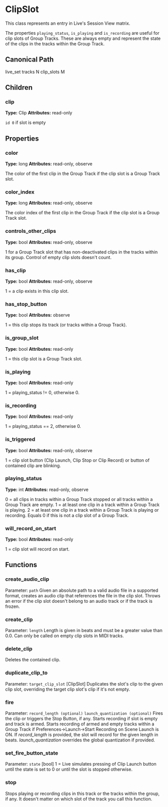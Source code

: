 # ClipSlot

This class represents an entry in Live's Session View matrix.

The properties `playing_status`, `is_playing` and `is_recording` are useful for clip slots of Group Tracks. These are always empty and represent the state of the clips in the tracks within the Group Track.

## Canonical Path

live_set tracks N clip_slots M

## Children

### clip

**Type:** Clip
**Attributes:** read-only

`id 0` if slot is empty

## Properties

### color

**Type:** long
**Attributes:** read-only, observe

The color of the first clip in the Group Track if the clip slot is a Group Track slot.

### color_index

**Type:** long
**Attributes:** read-only, observe

The color index of the first clip in the Group Track if the clip slot is a Group Track slot.

### controls_other_clips

**Type:** bool
**Attributes:** read-only, observe

1 for a Group Track slot that has non-deactivated clips in the tracks within its group.
Control of empty clip slots doesn't count.

### has_clip

**Type:** bool
**Attributes:** read-only, observe

1 = a clip exists in this clip slot.

### has_stop_button

**Type:** bool
**Attributes:** observe

1 = this clip stops its track (or tracks within a Group Track).

### is_group_slot

**Type:** bool
**Attributes:** read-only

1 = this clip slot is a Group Track slot.

### is_playing

**Type:** bool
**Attributes:** read-only

1 = playing_status != 0, otherwise 0.

### is_recording

**Type:** bool
**Attributes:** read-only

1 = playing_status == 2, otherwise 0.

### is_triggered

**Type:** bool
**Attributes:** read-only, observe

1 = clip slot button (Clip Launch, Clip Stop or Clip Record) or button of contained clip are blinking.

### playing_status

**Type:** int
**Attributes:** read-only, observe

0 = all clips in tracks within a Group Track stopped or all tracks within a Group Track are empty.
1 = at least one clip in a track within a Group Track is playing.
2 = at least one clip in a track within a Group Track is playing or recording.
Equals 0 if this is not a clip slot of a Group Track.

### will_record_on_start

**Type:** bool
**Attributes:** read-only

1 = clip slot will record on start.

## Functions

### create_audio_clip

Parameter: `path`
Given an absolute path to a valid audio file in a supported format, creates an audio clip that references the file in the clip slot. Throws an error if the clip slot doesn't belong to an audio track or if the track is frozen.

### create_clip

Parameter: `length`
Length is given in beats and must be a greater value than 0.0. Can only be called on empty clip slots in MIDI tracks.

### delete_clip

Deletes the contained clip.

### duplicate_clip_to

Parameter: `target_clip_slot` [ClipSlot]
Duplicates the slot's clip to the given clip slot, overriding the target clip slot's clip if it's not empty.

### fire

Parameter: `record_length (optional)`
`launch_quantization (optional)`
Fires the clip or triggers the Stop Button, if any. Starts recording if slot is empty and track is armed. Starts recording of armed and empty tracks within a Group Track if Preferences->Launch->Start Recording on Scene Launch is ON. If _record_length_ is provided, the slot will record for the given length in beats. _launch_quantization_ overrides the global quantization if provided.

### set_fire_button_state

Parameter: `state` [bool]
1 = Live simulates pressing of Clip Launch button until the state is set to 0 or until the slot is stopped otherwise.

### stop

Stops playing or recording clips in this track or the tracks within the group, if any. It doesn't matter on which slot of the track you call this function.
